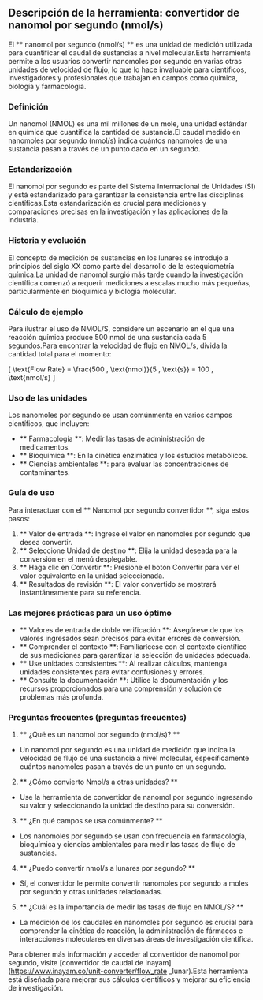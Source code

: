 ## Descripción de la herramienta: convertidor de nanomol por segundo (nmol/s)

El ** nanomol por segundo (nmol/s) ** es una unidad de medición utilizada para cuantificar el caudal de sustancias a nivel molecular.Esta herramienta permite a los usuarios convertir nanomoles por segundo en varias otras unidades de velocidad de flujo, lo que lo hace invaluable para científicos, investigadores y profesionales que trabajan en campos como química, biología y farmacología.

### Definición

Un nanomol (NMOL) es una mil millones de un mole, una unidad estándar en química que cuantifica la cantidad de sustancia.El caudal medido en nanomoles por segundo (nmol/s) indica cuántos nanomoles de una sustancia pasan a través de un punto dado en un segundo.

### Estandarización

El nanomol por segundo es parte del Sistema Internacional de Unidades (SI) y está estandarizado para garantizar la consistencia entre las disciplinas científicas.Esta estandarización es crucial para mediciones y comparaciones precisas en la investigación y las aplicaciones de la industria.

### Historia y evolución

El concepto de medición de sustancias en los lunares se introdujo a principios del siglo XX como parte del desarrollo de la estequiometría química.La unidad de nanomol surgió más tarde cuando la investigación científica comenzó a requerir mediciones a escalas mucho más pequeñas, particularmente en bioquímica y biología molecular.

### Cálculo de ejemplo

Para ilustrar el uso de NMOL/S, considere un escenario en el que una reacción química produce 500 nmol de una sustancia cada 5 segundos.Para encontrar la velocidad de flujo en NMOL/s, divida la cantidad total para el momento:

\[ \text{Flow Rate} = \frac{500 \, \text{nmol}}{5 \, \text{s}} = 100 \, \text{nmol/s} \]

### Uso de las unidades

Los nanomoles por segundo se usan comúnmente en varios campos científicos, que incluyen:

- ** Farmacología **: Medir las tasas de administración de medicamentos.
- ** Bioquímica **: En la cinética enzimática y los estudios metabólicos.
- ** Ciencias ambientales **: para evaluar las concentraciones de contaminantes.

### Guía de uso

Para interactuar con el ** Nanomol por segundo convertidor **, siga estos pasos:

1. ** Valor de entrada **: Ingrese el valor en nanomoles por segundo que desea convertir.
2. ** Seleccione Unidad de destino **: Elija la unidad deseada para la conversión en el menú desplegable.
3. ** Haga clic en Convertir **: Presione el botón Convertir para ver el valor equivalente en la unidad seleccionada.
4. ** Resultados de revisión **: El valor convertido se mostrará instantáneamente para su referencia.

### Las mejores prácticas para un uso óptimo

- ** Valores de entrada de doble verificación **: Asegúrese de que los valores ingresados ​​sean precisos para evitar errores de conversión.
- ** Comprender el contexto **: Familiarícese con el contexto científico de sus mediciones para garantizar la selección de unidades adecuada.
- ** Use unidades consistentes **: Al realizar cálculos, mantenga unidades consistentes para evitar confusiones y errores.
- ** Consulte la documentación **: Utilice la documentación y los recursos proporcionados para una comprensión y solución de problemas más profunda.

### Preguntas frecuentes (preguntas frecuentes)

1. ** ¿Qué es un nanomol por segundo (nmol/s)? **
- Un nanomol por segundo es una unidad de medición que indica la velocidad de flujo de una sustancia a nivel molecular, específicamente cuántos nanomoles pasan a través de un punto en un segundo.

2. ** ¿Cómo convierto Nmol/s a otras unidades? **
- Use la herramienta de convertidor de nanomol por segundo ingresando su valor y seleccionando la unidad de destino para su conversión.

3. ** ¿En qué campos se usa comúnmente? **
- Los nanomoles por segundo se usan con frecuencia en farmacología, bioquímica y ciencias ambientales para medir las tasas de flujo de sustancias.

4. ** ¿Puedo convertir nmol/s a lunares por segundo? **
- Sí, el convertidor le permite convertir nanomoles por segundo a moles por segundo y otras unidades relacionadas.

5. ** ¿Cuál es la importancia de medir las tasas de flujo en NMOL/S? **
- La medición de los caudales en nanomoles por segundo es crucial para comprender la cinética de reacción, la administración de fármacos e interacciones moleculares en diversas áreas de investigación científica.

Para obtener más información y acceder al convertidor de nanomol por segundo, visite [convertidor de caudal de Inayam] (https://www.inayam.co/unit-converter/flow_rate _lunar).Esta herramienta está diseñada para mejorar sus cálculos científicos y mejorar su eficiencia de investigación.